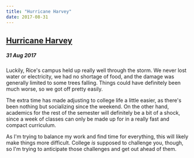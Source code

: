 ```yaml
---
title: "Hurricane Harvey"
date: 2017-08-31
---
```


<h2><a href="http://evandekhayser.com/2017/08/31/Hurricane-Harvey" class="title">Hurricane Harvey</a></h2>
<h5>31 Aug 2017</h5>

Luckily, Rice's campus held up really well through the storm. We never lost water or electricity, we had no shortage of food, and the damage was generally limited to some trees falling. Things could have definitely been much worse, so we got off pretty easily.

The extra time has made adjusting to college life a little easier, as there's been nothing but socializing since the weekend. On the other hand, academics for the rest of the semester will definitely be a bit of a shock, since a week of classes can only be made up for in a really fast and compact curriculum.

As I'm trying to balance my work and find time for everything, this will likely make things more difficult. College *is* supposed to challenge you, though, so I'm trying to anticipate those challenges and get out ahead of them.
